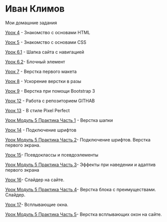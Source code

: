 

# Иван Климов
Мои домашние задания

[Урок 4](https://klimov-ivan.github.io/lesson_4/ "ДЗ") - Знакомство с основами HTML

[Урок 5](https://klimov-ivan.github.io/lesson_5/ "ДЗ") - Знакомство с основами CSS 

[Урок 6.1](https://klimov-ivan.github.io/lesson_6.1/ "ДЗ") - Шапка сайта с навигацией

[Урок 6.2](https://klimov-ivan.github.io/lesson_6.2/ "ДЗ")- Блочный элемент

[Урок 7](https://klimov-ivan.github.io/lesson_7/ "ДЗ") - Верстка первого макета

[Урок 8](https://klimov-ivan.github.io/lesson_8/ "ДЗ") - Ускорение верстки в разы

[Урок 9](https://klimov-ivan.github.io/lesson_9/ "ДЗ") - Верстка при помощи Bootstrap 3

[Урок 12](https://klimov-ivan.github.io/lesson-12/ "Домашка") - Работа с репозиторием GITHAB

[Урок 13](https://klimov-ivan.github.io/lesson_13/src/ "Домашка") - В стиле Pixel Perfect

[Урок Модуль 5 Практика Часть 1](https://klimov-ivan.github.io/lessen-modul-5/index.html "Домашка") - Верстка шапки

[Урок 14](https://klimov-ivan.github.io/lesson_14/index.html "Домашка") - Подключение шрифтов

[Урок Модуль 5 Практика Часть 2](https://klimov-ivan.github.io/lesson_M_5_CH_2/ "Домашка")- Подключение шрифтов. Верстка первого экрана.

[Урок 15](https://klimov-ivan.github.io/lesson_15/index.html "Домашка")- Псевдоклассы и псевдоэлементы

[Урок Модуль 5 Практика Часть 3](https://klimov-ivan.github.io/lesson_M_5_CH_3/index.html "Домашка")- Эффекты при наведении и адаптив первого экрана

[Урок 16](https://klimov-ivan.github.io/lesson_16/index.html "Домашка")- Слайдер на сайте.

[Урок Модуль 5 Практика Часть 4](https://klimov-ivan.github.io/lesson_M_5_CH_4/index.html "Домашка")- Верстка блока с преимуществами. Слайдер.

[Урок 17](https://klimov-ivan.github.io/lesson_17/ "Домашка")- Всплывающие окна.

[Урок Модуль 5 Практика Часть 5](https://klimov-ivan.github.io/lesson_M_5_CH_5/ "Домашка")- Верстка всплывающих окон на сайте.
